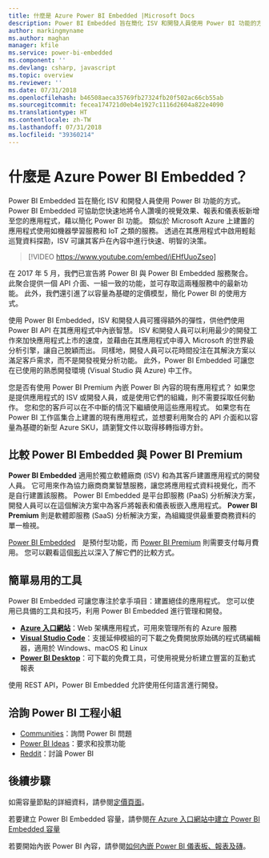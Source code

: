 ```yaml
---
title: 什麼是 Azure Power BI Embedded |Microsoft Docs
description: Power BI Embedded 旨在簡化 ISV 和開發人員使用 Power BI 功能的方式，協助其快速地將令人讚嘆的視覺效果、報表和儀表板新增至他們的應用程式。
author: markingmyname
ms.author: maghan
manager: kfile
ms.service: power-bi-embedded
ms.component: ''
ms.devlang: csharp, javascript
ms.topic: overview
ms.reviewer: ''
ms.date: 07/31/2018
ms.openlocfilehash: b46508aeca35769fb27324fb20f502ac66cb55ab
ms.sourcegitcommit: fecea174721d0eb4e1927c1116d2604a822e4090
ms.translationtype: HT
ms.contentlocale: zh-TW
ms.lasthandoff: 07/31/2018
ms.locfileid: "39360214"
---
```

# <a name="what-is-power-bi-embedded-in-azure"></a>什麼是 Azure Power BI Embedded？ 

Power BI Embedded 旨在簡化 ISV 和開發人員使用 Power BI 功能的方式。 Power BI Embedded 可協助您快速地將令人讚嘆的視覺效果、報表和儀表板新增至您的應用程式，藉以簡化 Power BI 功能。 類似於 Microsoft Azure 上建置的應用程式使用如機器學習服務和 IoT 之類的服務。 透過在其應用程式中啟用輕鬆巡覽資料探勘，ISV 可讓其客戶在內容中進行快速、明智的決策。

> [!VIDEO https://www.youtube.com/embed/iEHfUuoZseo]

在 2017 年 5 月，我們已宣告將 Power BI 與 Power BI Embedded 服務聚合。 此聚合提供一個 API 介面、一組一致的功能，並可存取這兩種服務中的最新功能。 此外，我們還引進了以容量為基礎的定價模型，簡化 Power BI 的使用方式。

使用 Power BI Embedded，ISV 和開發人員可獲得額外的彈性，供他們使用 Power BI API 在其應用程式中內嵌智慧。 ISV 和開發人員可以利用最少的開發工作來加快應用程式上市的速度，並藉由在其應用程式中導入 Microsoft 的世界級分析引擎，讓自己脫穎而出。 同樣地，開發人員可以花時間投注在其解決方案以滿足客戶需求，而不是開發視覺分析功能。 此外，Power BI Embedded 可讓您在已使用的熟悉開發環境 (Visual Studio 與 Azure) 中工作。

您是否有使用 Power BI Premium 內嵌 Power BI 內容的現有應用程式？ 如果您是提供應用程式的 ISV 或開發人員，或是使用它們的組織，則不需要採取任何動作。 您和您的客戶可以在不中斷的情況下繼續使用這些應用程式。 如果您有在 Power BI 工作區集合上建置的現有應用程式，並想要利用聚合的 API 介面和以容量為基礎的新型 Azure SKU，請瀏覽文件以取得移轉指導方針。

## <a name="comparing-power-bi-embedded-with-power-bi-premium"></a>比較 Power BI Embedded 與 Power BI Premium

**Power BI Embedded** 適用於獨立軟體廠商 (ISV) 和為其客戶建置應用程式的開發人員。 它可用來作為協力廠商商業智慧服務，讓您將應用程式資料視覺化，而不是自行建置該服務。 Power BI Embedded 是平台即服務 (PaaS) 分析解決方案，開發人員可以在這個解決方案中為客戶將報表和儀表板嵌入應用程式。 **Power BI Premium** 則是軟體即服務 (SaaS) 分析解決方案，為組織提供最重要商務資料的單一檢視。 

[Power BI Embedded](https://azure.microsoft.com/pricing/details/power-bi-embedded/)　是預付型功能，而 [Power BI Premium](https://powerbi.microsoft.com/calculator/) 則需要支付每月費用。 您可以觀看這個[影片](https://www.youtube.com/watch?v=0y2oJikC6Xc&t=0s&list=PLv2BtOtLblH1dQPV49Ni12olDcUoW-GEl&index=3)以深入了解它們的比較方式。

## <a name="easy-to-use-tools"></a>簡單易用的工具

Power BI Embedded 可讓您專注於拿手項目：建置絕佳的應用程式。 您可以使用已具備的工具和技巧，利用 Power BI Embedded 進行管理和開發。

* [**Azure 入口網站**](https://portal.azure.com/)：Web 架構應用程式，可用來管理所有的 Azure 服務
* [**Visual Studio Code**](https://code.visualstudio.com/docs)：支援延伸模組的可下載之免費開放原始碼的程式碼編輯器，適用於 Windows、macOS 和 Linux
* [**Power BI Desktop**](https://powerbi.microsoft.com/desktop/)：可下載的免費工具，可使用視覺分析建立豐富的互動式報表

使用 REST API，Power BI Embedded 允許使用任何語言進行開發。

## <a name="engage-with-the-power-bi-engineering-team"></a>洽詢 Power BI 工程小組

* [Communities](https://community.powerbi.com/)：詢問 Power BI 問題
* [Power BI Ideas](https://ideas.powerbi.com)：要求和投票功能
* [Reddit](https://www.reddit.com/r/PowerBI/)：討論 Power BI

## <a name="next-steps"></a>後續步驟

如需容量節點的詳細資料，請參閱[定價頁面](https://azure.microsoft.com/pricing/details/power-bi-embedded/)。

若要建立 Power BI Embedded 容量，請參閱[在 Azure 入口網站中建立 Power BI Embedded 容量](azure-pbie-create-capacity.md)

若要開始內嵌 Power BI 內容，請參閱[如何內嵌 Power BI 儀表板、報表及磚](https://powerbi.microsoft.com/documentation/powerbi-developer-embedding-content/)。
